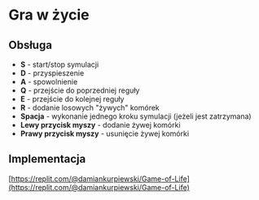 # Gra w życie

## Obsługa

* **S** - start/stop symulacji
* **D** - przyspieszenie
* **A** - spowolnienie
* **Q** - przejście do poprzedniej reguły
* **E** - przejście do kolejnej reguły
* **R** - dodanie losowych "żywych" komórek
* **Spacja** - wykonanie jednego kroku symulacji (jeżeli jest zatrzymana)
* **Lewy przycisk myszy** - dodanie żywej komórki
* **Prawy przycisk myszy** - usunięcie żywej komórki

## Implementacja

[https://replit.com/@damiankurpiewski/Game-of-Life](https://replit.com/@damiankurpiewski/Game-of-Life)

